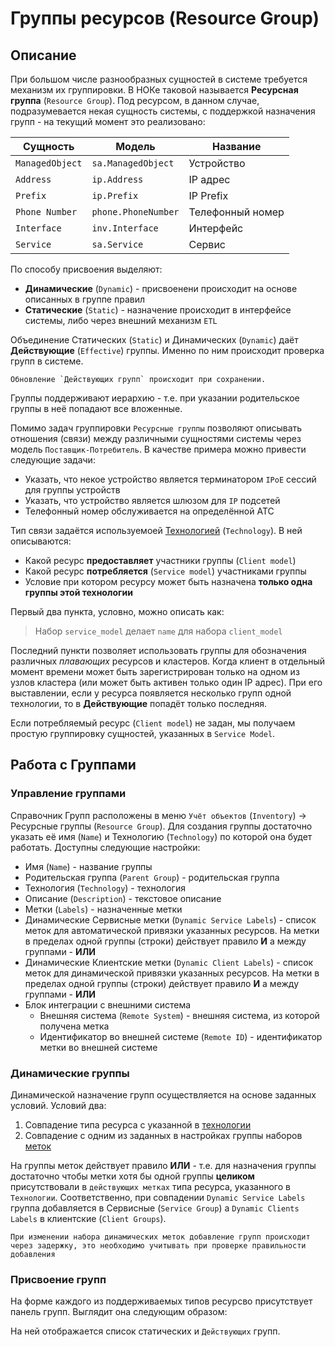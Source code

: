 # Группы ресурсов (Resource Group)

## Описание

При большом числе разнообразных сущностей в системе требуется механизм их группировки. В НОКе таковой называется **Ресурсная группа** (`Resource Group`). Под ресурсом, в данном случае, подразумевается некая сущность системы, с поддержкой назначения групп - на текущий момент это реализовано:

| Сущность       | Модель             | Название    |
| ---            | ---                | ---         |
| `ManagedObject`| `sa.ManagedObject` | Устройство  |
| `Address`      | `ip.Address`       | IP адрес    | 
| `Prefix`       | `ip.Prefix`        | IP Prefix   |
| `Phone Number` |  `phone.PhoneNumber`    | Телефонный номер |
| `Interface`    | `inv.Interface`    | Интерфейс   |
| `Service`      | `sa.Service`       | Сервис      |


По способу присвоения выделяют:

* **Динамические** (`Dynamic`) - присвоенени происходит на основе описанных в группе правил
* **Статические** (`Static`) - назначение происходит в интерфейсе системы, либо через внешний механизм `ETL`

Объединение Статическиx (`Static`) и Динамических (`Dynamic`) даёт **Действующие** (`Effective`) группы. Именно по ним происходит проверка групп в системе.

```
Обновление `Действующих групп` происходит при сохранении.
```

Группы поддерживают иерархию - т.е. при указании родительское группы в неё попадают все вложенные.


Помимо задач группировки `Ресурсные группы` позволяют описывать отношения (связи) между различными сущностями системы через модель `Поставщик-Потребитель`. В качестве примера можно привести следующие задачи:

* Указать, что некое устройство является терминатором `IPoE` сессий для группы устройств
* Указать, что устройство является шлюзом для `IP` подсетей
* Телефонный номер обслуживается на определённой АТС

Тип связи задаётся используемоей [Технологией](../technology/index.md) (`Technology`). В ней описываются:

* Какой ресурс **предоставляет** участники группы (`Client model`)
* Какой ресурс **потребляется**  (`Service model`) участниками группы
* Условие при котором ресурсу может быть назначена **только одна группы этой технологии**

Первый два пункта, условно, можно описать как:
> Набор `service_model` делает `name` для набора `client_model`
> 

Последний пункти позволяет использовать группы для обозначения различных *плавающих* ресурсов и кластеров. Когда клиент в отдельный момент времени может быть зарегистрирован только на одном из узлов кластера (или может быть активен только один IP адрес). При его выставлении, если у ресурса появляется несколько групп одной технологии, то в **Действующие** попадёт только последняя.

Если потребляемый ресурс (`Client model`) не задан, мы получаем простую группировку сущностей, указанных в `Service Model`.


## Работа с Группами

### Управление группами

Справочник Групп расположены в меню `Учёт объектов` (`Inventory`) -> Ресурсные группы (`Resource Group`). Для создания группы достаточно указать её имя (`Name`) и Технологию (`Technology`) по которой она будет работать. Доступны следующие настройки:

* Имя (`Name`) - название группы
* Родительская группа (`Parent Group`) - родительская группа
* Технология (`Technology`) - технология
* Описание (`Description`) - текстовое описание
* Метки (`Labels`) - назначенные метки
* Динамические Сервисные метки (`Dynamic Service Labels`) - список меток для автоматической привязки указанных ресурсов. На метки в пределах одной группы (строки) действует правило **И** а между группами - **ИЛИ**
* Динамические Клиентские метки (`Dynamic Client Labels`) - список меток для динамической привязки указанных ресурсов. На метки в пределах одной группы (строки) действует правило **И** а между группами - **ИЛИ**
* Блок интеграции с внешними система
    * Внешняя система (`Remote System`) - внешняя система, из которой получена метка
    * Идентификатор во внешней системе (`Remote ID`) - идентификатор метки во внешней системе

### Динамические группы

Динамической назначение групп осуществляется на основе заданных условий. Условий два:
1) Совпадение типа ресурса с указанной в [технологии](../technology/index.md)
2) Совпадение с одним из заданных в настройках группы наборов [меток](../label/index.md)

На группы меток действует правило **ИЛИ** - т.е. для назначения группы достаточно чтобы метки хотя бы одной группы **целиком** присутствовали в `действующих метках` типа ресурса, указанного в `Технологии`. Соответственно,  при совпадении `Dynamic Service Labels` группа добавляется в Сервисные (`Service Group`) а `Dynamic Clients Labels` в клиентские (`Client Groups`).

```
При изменении набора динамических меток добавление групп происходит через задержку, это необходимо учитывать при проверке правильности добавления
```


### Присвоение групп

На форме каждого из поддерживаемых типов ресурсво присутствует панель групп. Выглядит она следующим образом:

На ней отображается список статических и `Действующих` групп.
